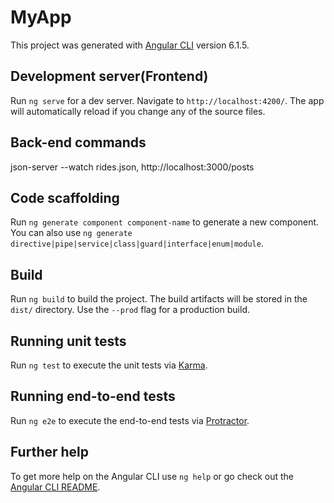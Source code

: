 # MyApp

This project was generated with [Angular CLI](https://github.com/angular/angular-cli) version 6.1.5.

## Development server(Frontend)

Run `ng serve` for a dev server. Navigate to `http://localhost:4200/`. The app will automatically reload if you change any of the source files.

## Back-end commands

json-server --watch rides.json, 
http://localhost:3000/posts

## Code scaffolding

Run `ng generate component component-name` to generate a new component. You can also use `ng generate directive|pipe|service|class|guard|interface|enum|module`.

## Build

Run `ng build` to build the project. The build artifacts will be stored in the `dist/` directory. Use the `--prod` flag for a production build.

## Running unit tests

Run `ng test` to execute the unit tests via [Karma](https://karma-runner.github.io).

## Running end-to-end tests

Run `ng e2e` to execute the end-to-end tests via [Protractor](http://www.protractortest.org/).

## Further help

To get more help on the Angular CLI use `ng help` or go check out the [Angular CLI README](https://github.com/angular/angular-cli/blob/master/README.md).




